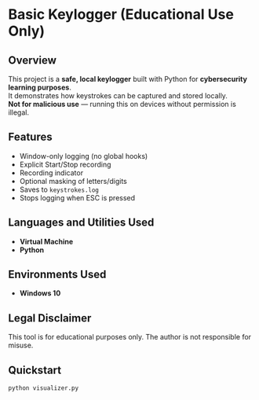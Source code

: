 # Basic Keylogger (Educational Use Only)

## Overview
This project is a **safe, local keylogger** built with Python for **cybersecurity learning purposes**.  
It demonstrates how keystrokes can be captured and stored locally.  
**Not for malicious use** — running this on devices without permission is illegal.

## Features
- Window-only logging (no global hooks)
- Explicit Start/Stop recording
- Recording indicator
- Optional masking of letters/digits
- Saves to `keystrokes.log`
- Stops logging when ESC is pressed

<h2>Languages and Utilities Used</h2>

- <b>Virtual Machine</b>  
- <b>Python</b> 


<h2>Environments Used </h2>

- <b>Windows 10</b>

## Legal Disclaimer
This tool is for educational purposes only. The author is not responsible for misuse.

## Quickstart
```bash
python visualizer.py

